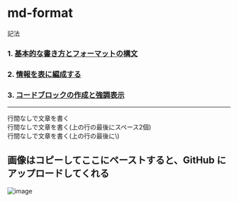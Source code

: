 # md-format
記法

### 1. [基本的な書き方とフォーマットの構文](https://docs.github.com/ja/github/writing-on-github/getting-started-with-writing-and-formatting-on-github/basic-writing-and-formatting-syntax)
### 2. [情報を表に編成する](https://docs.github.com/ja/github/writing-on-github/working-with-advanced-formatting/organizing-information-with-tables)

### 3. [コードブロックの作成と強調表示](https://docs.github.com/ja/github/writing-on-github/working-with-advanced-formatting/creating-and-highlighting-code-blocks)
---
行間なしで文章を書く  
行間なしで文章を書く(上の行の最後にスペース2個)\
行間なしで文章を書く(上の行の最後に\\)
## 画像はコピーしてここにペーストすると、GitHub にアップロードしてくれる
![image](https://user-images.githubusercontent.com/1501327/131764444-03ad09ba-296b-4de7-92c6-256c40856bf6.png)

